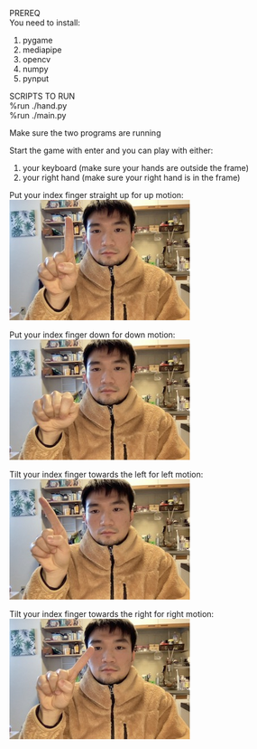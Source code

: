 PREREQ  
You need to install:  
1. pygame  
2. mediapipe  
3. opencv  
4. numpy 
5. pynput

SCRIPTS TO RUN  
%run ./hand.py  
%run ./main.py  

Make sure the two programs are running  

Start the game with enter and you can play with either:  
1. your keyboard (make sure your hands are outside the frame)  
2. your right hand (make sure your right hand is in the frame)  


Put your index finger straight up for up motion:  
![up](./resources/readme/up.jpg)

Put your index finger down for down motion:  
![down](./resources/readme/down.jpg)

Tilt your index finger towards the left for left motion:  
![left](./resources/readme/left.jpg)

Tilt your index finger towards the right for right motion:  
![left](./resources/readme/right.jpg)

